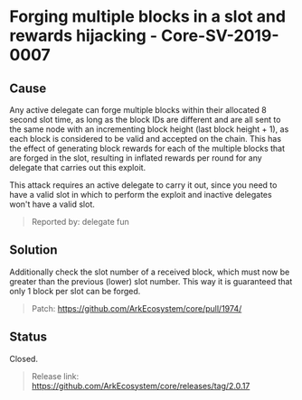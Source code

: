 # Forging multiple blocks in a slot and rewards hijacking - Core-SV-2019-0007

## Cause
Any active delegate can forge multiple blocks within their allocated 8 second slot time, as long as the block IDs are different and are all sent to the same node with an incrementing block height (last block height + 1), as each block is considered to be valid and accepted on the chain. This has the effect of generating block rewards for each of the multiple blocks that are forged in the slot, resulting in inflated rewards per round for any delegate that carries out this exploit.

This attack requires an active delegate to carry it out, since you need to have a valid slot in which to perform the exploit and inactive delegates won't have a valid slot. 

>Reported by: delegate fun

## Solution
Additionally check the slot number of a received block, which must now be greater than the previous (lower) slot number. This way it is guaranteed that only 1 block per slot can be forged.

> Patch: https://github.com/ArkEcosystem/core/pull/1974/

## Status
Closed.
> Release link: https://github.com/ArkEcosystem/core/releases/tag/2.0.17
